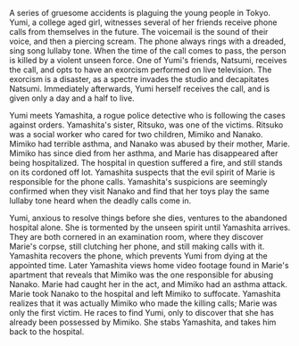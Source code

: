 A series of gruesome accidents is plaguing the young people in Tokyo. Yumi, a college aged girl, witnesses several of her friends receive phone calls from themselves in the future. The voicemail is the sound of their voice, and then a piercing scream. The phone always rings with a dreaded, sing song lullaby tone. When the time of the call comes to pass, the person is killed by a violent unseen force. One of Yumi's friends, Natsumi, receives the call, and opts to have an exorcism performed on live television. The exorcism is a disaster, as a spectre invades the studio and decapitates Natsumi. Immediately afterwards, Yumi herself receives the call, and is given only a day and a half to live.

Yumi meets Yamashita, a rogue police detective who is following the cases against orders. Yamashita's sister, Ritsuko, was one of the victims. Ritsuko was a social worker who cared for two children, Mimiko and Nanako. Mimiko had terrible asthma, and Nanako was abused by their mother, Marie. Mimiko has since died from her asthma, and Marie has disappeared after being hospitalized. The hospital in question suffered a fire, and still stands on its cordoned off lot. Yamashita suspects that the evil spirit of Marie is responsible for the phone calls. Yamashita's suspicions are seemingly confirmed when they visit Nanako and find that her toys play the same lullaby tone heard when the deadly calls come in.

Yumi, anxious to resolve things before she dies, ventures to the abandoned hospital alone. She is tormented by the unseen spirit until Yamashita arrives. They are both cornered in an examination room, where they discover Marie's corpse, still clutching her phone, and still making calls with it. Yamashita recovers the phone, which prevents Yumi from dying at the appointed time. Later Yamashita views home video footage found in Marie's apartment that reveals that Mimiko was the one responsible for abusing Nanako. Marie had caught her in the act, and Mimiko had an asthma attack. Marie took Nanako to the hospital and left Mimiko to suffocate. Yamashita realizes that it was actually Mimiko who made the killing calls; Marie was only the first victim. He races to find Yumi, only to discover that she has already been possessed by Mimiko. She stabs Yamashita, and takes him back to the hospital.